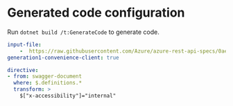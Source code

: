 # Generated code configuration

Run `dotnet build /t:GenerateCode` to generate code.

``` yaml
input-file:
    -  https://raw.githubusercontent.com/Azure/azure-rest-api-specs/0ae35fd0c27e0f06004d820e75a13c615b9c2e96/specification/applicationinsights/data-plane/Monitor.Exporters/preview/2020-09-15_Preview/swagger.json
generation1-convenience-client: true
```

``` yaml
directive:
- from: swagger-document
  where: $.definitions.*
  transform: >
    $["x-accessibility"]="internal"
```
